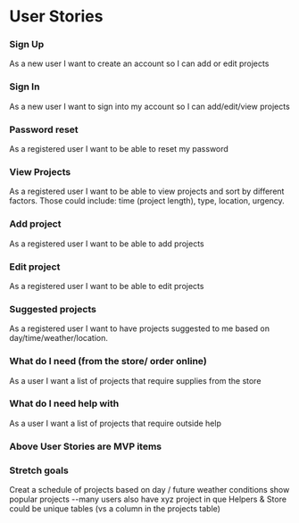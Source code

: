 # User Stories


### Sign Up
As a new user I want to create an account so I can add or edit projects

### Sign In
As a new user I want to sign into my account so I can add/edit/view projects

### Password reset
As a registered user I want to be able to reset my password

### View Projects
As a registered user I want to be able to view projects and sort by different factors.  Those could include:  time (project length),   type, location, urgency.

### Add project
As a registered user I want to be able to add projects

### Edit project
As a registered user I want to be able to edit projects

### Suggested projects
As a registered user I want to have projects suggested to me based on day/time/weather/location.

### What do I need (from the store/ order online)
As a user I want a list of projects that require supplies from the store

### What do I need help with
As a user I want a list of projects that require outside help 

### Above User Stories are MVP items

### Stretch goals 
Creat a schedule of projects based on day / future weather conditions
show popular projects --many users also have xyz project in que 
Helpers & Store could be unique tables (vs a column in the projects table)
